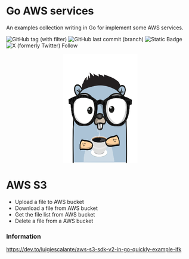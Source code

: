 # Go AWS services
An examples collection writing in Go for implement some AWS services.

![GitHub tag (with filter)](https://img.shields.io/github/v/tag/luigiescalante/go-api-template)
![GitHub last commit (branch)](https://img.shields.io/github/last-commit/luigiescalante/go-api-template/main)
![Static Badge](https://img.shields.io/badge/email-luigi.escalante%5Bat%5Dgmail.com-blue)
![X (formerly Twitter) Follow](https://img.shields.io/twitter/follow/luigi_escalante)
<p align="center">
<img src="../github-logo.png" alt="logo" width="200" height="292">
</p>

# AWS S3
- Upload a file to AWS bucket
- Download a file from AWS bucket
- Get the file list from AWS bucket
- Delete a file from a AWS bucket

### Information 
https://dev.to/luigiescalante/aws-s3-sdk-v2-in-go-quickly-example-ifk